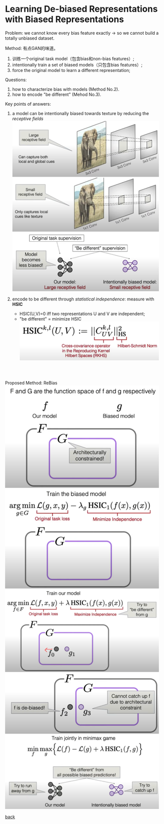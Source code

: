 # Learning De-biased Representations with Biased Representations

Problem: we cannot know every bias feature exactly -> so we cannot build a totally unbiased dataset.

Method: 有点GAN的味道。<br>
1. 训练一个original task model（包含bias和non-bias features）;
2. intentionally train a set of biased models（只包含bias features）;
3. force the original model to learn a different representation;

Questions:
1. how to characterize bias with models (Method No.2).
2. how to encode "be different" (Mehod No.3).

Key points of answers:
1. a model can be intentionally biased towards texture by reducing the *receptive fields*
![debias1](debias1.PNG)
![debias2](debias2.PNG)
![debias3](debias3.PNG)

2. encode to be different through *statistical independence*: measure with **HSIC**
    - HSIC(U,V)=0 iff two representations U and V are independent;
    - "be different" = minimize HSIC
![debias4](debias4.PNG)
<br>
<br>

Proposed Method: ReBias<br>
![debias5](debias5.PNG)
![debias6](debias6.PNG)
![debias7](debias7.PNG)
![debias8](debias8.PNG)
![debias9](debias9.PNG)

[back](https://github.com/YHJYH/Machine_Learning/blob/main/projects/Master_Thesis/papers/refs.md#content)
